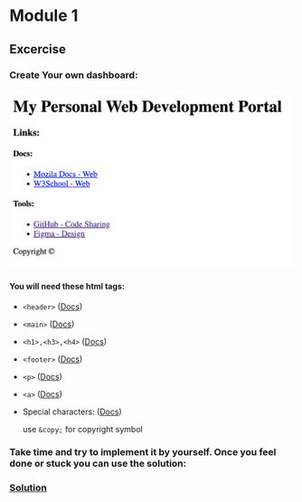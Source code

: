 # Module 1
## Excercise

### Create Your own dashboard:
![init personal dash](./Module-1-images/Ex1.png)

#### You will need these html tags:
* `<header>` ([Docs](https://developer.mozilla.org/en-US/docs/Web/HTML/Element/header))
* `<main>` ([Docs](https://developer.mozilla.org/en-US/docs/Web/HTML/Element/main))
* `<h1>,<h3>,<h4>` ([Docs](https://developer.mozilla.org/en-US/docs/Web/HTML/Element/Heading_Elements))
* `<footer>` ([Docs](https://developer.mozilla.org/en-US/docs/Web/HTML/Element/footer))
* `<p>` ([Docs](https://developer.mozilla.org/en-US/docs/Web/HTML/Element/p))
* `<a>` ([Docs](https://developer.mozilla.org/en-US/docs/Web/HTML/Element/a))
* Special characters: ([Docs](https://developer.mozilla.org/en-US/docs/Glossary/Entity))
    
    use `&copy;` for copyright symbol


### Take time and try to implement it by yourself. Once you feel done or stuck you can use the solution:

### [Solution](./Module-1-1-solution.html)

